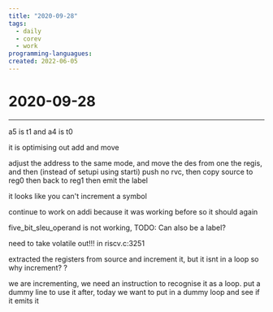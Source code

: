 ```yaml
---
title: "2020-09-28"
tags:
  - daily
  - corev
  - work
programming-languagues:
created: 2022-06-05
---
```

# 2020-09-28
---
a5 is t1 and a4 is t0 

it is optimising out add and move

adjust the address to the same mode, and move the des from one the regis, and then (instead of setupi using starti) push no rvc, then copy source to reg0 then back to reg1 then emit the label

it looks like you can't increment a symbol

continue to work on addi because it was working before so it should again

five_bit_sleu_operand is not working, TODO: Can also be a label?

need to take volatile out!!! in riscv.c:3251

extracted the registers from source and increment it, but it isnt in a loop so why increment? ?

we are incrementing, we need an instruction to recognise it as a loop. put a dummy line to use it after, today we want to put in a dummy loop and see if it emits it